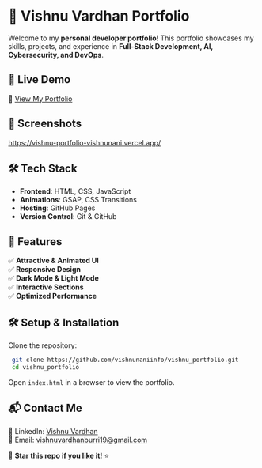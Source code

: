 # 🌟 Vishnu Vardhan Portfolio

Welcome to my **personal developer portfolio**! This portfolio showcases my skills, projects, and experience in **Full-Stack Development, AI, Cybersecurity, and DevOps**.

## 🚀 Live Demo
🔗 [View My Portfolio](https://vishnu-portfolio-vishnunani.vercel.app/) 

## 📸 Screenshots
https://vishnu-portfolio-vishnunani.vercel.app/

## 🛠️ Tech Stack
- **Frontend**: HTML, CSS, JavaScript
- **Animations**: GSAP, CSS Transitions
- **Hosting**: GitHub Pages
- **Version Control**: Git & GitHub

## 📂 Features
✅ **Attractive & Animated UI**  
✅ **Responsive Design**  
✅ **Dark Mode & Light Mode**  
✅ **Interactive Sections**  
✅ **Optimized Performance**  

## 🛠️ Setup & Installation
Clone the repository:
```sh
 git clone https://github.com/vishnunaniinfo/vishnu_portfolio.git
 cd vishnu_portfolio
```
Open `index.html` in a browser to view the portfolio.

## 📬 Contact Me
💼 LinkedIn: [Vishnu Vardhan](https://www.linkedin.com/in/vishnu-vardhanburri/)  
📧 Email: [vishnuvardhanburri19@gmail.com](mailto:vishnuvardhanburri19@gmail.com)  

🌟 **Star this repo if you like it!** ⭐

